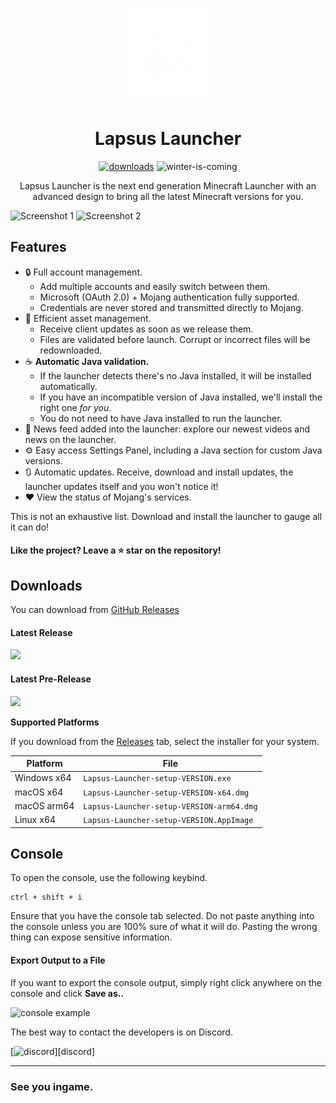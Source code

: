 <p align="center"><img src="./app/assets/images/SealCircle.png" width="150px" height="150px" alt="aventium softworks"></p>

<h1 align="center">Lapsus Launcher</h1>


[<p align="center"><img src="https://img.shields.io/github/downloads/ManucrackYT/LapsusLauncher/total.svg?style=for-the-badge" alt="downloads">](https://github.com/ManucrackYT/LapsusLauncher/releases) <img src="https://forthebadge.com/images/badges/winter-is-coming.svg"  height="28px" alt="winter-is-coming"></p>

<p align="center">Lapsus Launcher is the next end generation Minecraft Launcher with an advanced design to bring all the latest Minecraft versions for you.</p>

![Screenshot 1](https://cdn.discordapp.com/attachments/1158764544076812429/1159127602431271024/image1.png?ex=652fe4b3&is=651d6fb3&hm=f5f8ebe22ae45b12e1826c3b13b954e20123693d495c5bee9b19199c6259e34f&)
![Screenshot 2](https://cdn.discordapp.com/attachments/1158764544076812429/1159127601323978895/image2.png?ex=652fe4b3&is=651d6fb3&hm=de6afe78047dc4ec0cdd3be07fb2a1c1207f565c3287a000c9fd96bc00a6f3a9&)

## Features

* 🔒 Full account management.
  * Add multiple accounts and easily switch between them.
  * Microsoft (OAuth 2.0) + Mojang authentication fully supported.
  * Credentials are never stored and transmitted directly to Mojang.
* 📂 Efficient asset management.
  * Receive client updates as soon as we release them.
  * Files are validated before launch. Corrupt or incorrect files will be redownloaded.
* ☕ **Automatic Java validation.**
  * If the launcher detects there's no Java installed, it will be installed automatically.
  * If you have an incompatible version of Java installed, we'll install the right one *for you*.
  * You do not need to have Java installed to run the launcher.
* 📰 News feed added into the launcher: explore our newest videos and news on the launcher.
* ⚙️ Easy access Settings Panel, including a Java section for custom Java versions.
* 🔃 Automatic updates. Receive, download and install updates, the launcher updates itself and you won't notice it!
* ❤️ View the status of Mojang's services.

This is not an exhaustive list. Download and install the launcher to gauge all it can do!


#### Like the project? Leave a ⭐ star on the repository!

## Downloads

You can download from [GitHub Releases](https://github.com/ManucrackYT/LapsusLauncher/releases)

#### Latest Release

[![](https://img.shields.io/github/release/ManucrackYT/LapsusLauncher.svg?style=flat-square)](https://github.com/ManucrackYT/LapsusLauncher/releases/latest)

#### Latest Pre-Release
[![](https://img.shields.io/github/release/ManucrackYT/LapsusLauncher/all.svg?style=flat-square)](https://github.com/ManucrackYT/LapsusLauncher/releases)

**Supported Platforms**

If you download from the [Releases](https://github.com/ManucrackYT/LapsusLauncher/releases) tab, select the installer for your system.

| Platform | File |
| -------- | ---- |
| Windows x64 | `Lapsus-Launcher-setup-VERSION.exe` |
| macOS x64 | `Lapsus-Launcher-setup-VERSION-x64.dmg` |
| macOS arm64 | `Lapsus-Launcher-setup-VERSION-arm64.dmg` |
| Linux x64 | `Lapsus-Launcher-setup-VERSION.AppImage` |

## Console

To open the console, use the following keybind.

```console
ctrl + shift + i
```

Ensure that you have the console tab selected. Do not paste anything into the console unless you are 100% sure of what it will do. Pasting the wrong thing can expose sensitive information.

#### Export Output to a File

If you want to export the console output, simply right click anywhere on the console and click **Save as..**

![console example](https://i.imgur.com/T5e73jP.png)


The best way to contact the developers is on Discord.

[![discord](https://discordapp.com/api/guilds/954138561509203978/embed.png?style=banner3)][discord]

---

### See you ingame.


[nodejs]: https://nodejs.org/en/ 'Node.js'
[vscode]: https://code.visualstudio.com/ 'Visual Studio Code'
